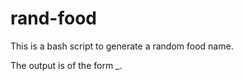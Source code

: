 # rand-food
This is a bash script to generate a random food name.

The output is of the form <adjective>_<noun>.
